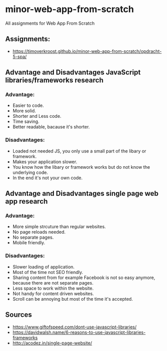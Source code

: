 # minor-web-app-from-scratch
All assignments for Web App From Scratch

## Assignments:
- https://timoverkroost.github.io/minor-web-app-from-scratch/opdracht-5-spa/

## Advantage and Disadvantages JavaScript libraries/frameworks research

### Advantage:
- Easier to code.
- More solid.
- Shorter and Less code.
- Time saving.
- Better readable, bacause it's shorter.

### Disadvantages:
- Loaded not needed JS, you only use a small part of the libary or framework.
- Makes your application slower.
- You know how the libary or framework works but do not know the underlying code.
- In the end it's not your own code.

## Advantage and Disadvantages single page web app research

### Advantage:
- More simple strcuture than regular websites.
- No page reloads needed.
- No separate pages.
- Mobile friendly.

### Disadvantages:
- Slower loading of application.
- Most of the time not SEO friendly.
- Sharing content from for example Facebook is not so easy anymore, because there are not separate pages.
- Less space to work within the website.
- Not handy for content driven websites.
- Scroll can be annoying but most of the time it's accepted.

## Sources
- https://www.giftofspeed.com/dont-use-javascript-libraries/
- https://davidwalsh.name/6-reasons-to-use-javascript-libraries-frameworks
- http://acodez.in/single-page-website/
